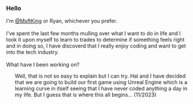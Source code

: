 <h3>Hello</h3> I'm <a href="https://github.com/msftking">@MsftKing</a> or Ryan, whichever you prefer.
<br>
<br>I've spent the last few months mulling over what I want to do in life and I took it upon myself to learn to trades to determine if something feels right and in doing so,
I have discoverd that I really enjoy coding and want to get into the tech industry.
<br>
<br>What have I been working on? <ul>Well, that is not so easy to explain but I can try. Hal and I have decided that we are going to build our first game using Unreal Engine which is a
  learning curve in itself seeing that I have never coded anything a day in my life. But I guess that is where this all begins... (11/2023)</ul>
<!---
MsftKing/MsftKing is a ✨ special ✨ repository because its `README.md` (this file) appears on your GitHub profile.
You can click the Preview link to take a look at your changes.
--->

